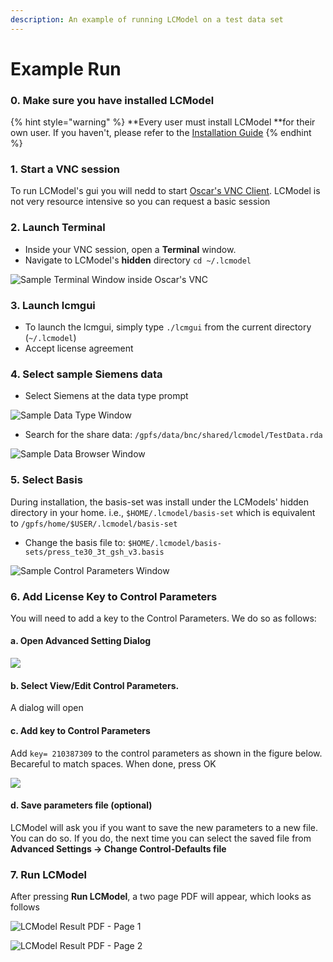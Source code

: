 ```yaml
---
description: An example of running LCModel on a test data set
---
```


# Example Run

### 0. Make sure you have installed LCModel

{% hint style="warning" %}
**Every user must install LCModel **for their own user. If you haven't, please refer to the [Installation Guide](lcmodel.md#installing-lcmodel-in-oscar)&#x20;
{% endhint %}

### 1. Start a VNC session

To run LCModel's gui you will nedd to start [Oscar's VNC Client](https://docs.ccv.brown.edu/oscar/connecting-to-oscar/vnc). LCModel is not very resource intensive so you can request a basic session

### 2. Launch Terminal&#x20;

* Inside your VNC session, open a **Terminal** window.
* Navigate to LCModel's **hidden** directory `cd ~/.lcmodel`

![Sample Terminal Window inside Oscar's VNC ](<../.gitbook/assets/image (10).png>)

### 3. Launch lcmgui

* To launch the lcmgui, simply type `./lcmgui` from the current directory (`~/.lcmodel`)
* Accept license agreement

### 4. Select sample Siemens data&#x20;

* Select Siemens at the data type prompt

![Sample Data Type Window](<../.gitbook/assets/image (14).png>)

* Search for the share data: `/gpfs/data/bnc/shared/lcmodel/TestData.rda`&#x20;

![Sample Data Browser Window](<../.gitbook/assets/image (11).png>)

### 5. Select Basis

During installation, the basis-set was install under the LCModels' hidden directory in your home. i.e., `$HOME/.lcmodel/basis-set` which is equivalent to `/gpfs/home/$USER/.lcmodel/basis-set`

* Change the basis file to: `$HOME/.lcmodel/basis-sets/press_te30_3t_gsh_v3.basis`

![Sample Control Parameters Window](<../.gitbook/assets/image (13).png>)

### 6. Add License Key to Control Parameters

You will need to add a key to the Control Parameters. We do so as follows:

#### a. Open Advanced Setting Dialog

![](../.gitbook/assets/untitled.png)

#### b. Select View/Edit Control Parameters.&#x20;

A dialog will open

#### c. Add key to Control Parameters

Add `key= 210387309` to the control parameters as shown in the figure below. Becareful to match spaces. When done, press OK

![](../.gitbook/assets/lc-model-params-with-key.png)

#### d. Save parameters file (optional)

LCModel will ask you if you want to save the new parameters to a new file. You can do so. If you do, the next time you can select the saved file from **Advanced Settings -> Change Control-Defaults file**

### 7. Run LCModel

After pressing **Run LCModel**, a two page PDF will appear, which looks as follows

![LCModel Result PDF - Page 1](<../.gitbook/assets/image (12).png>)

![LCModel Result PDF - Page 2](<../.gitbook/assets/image (9).png>)
